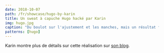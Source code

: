 ```yaml
---
date: 2018-10-07
path: /fr/showcase/hugo-by-karin
title: Un sweat à capuche Hugo hacké par Karin
img: hugo.jpg
caption: "Du boulot sur l'ajustement et les manches, mais un résultat final grandiose."
patterns: [hugo]
---
```


Karin montre plus de détails sur cette réalisation sur [son blog](https://www.karinkay.nl/freesewing-hugo-hoodie/). 
